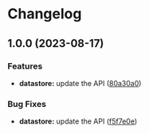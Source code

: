 # Changelog

## 1.0.0 (2023-08-17)


### Features

* **datastore:** update the API ([80a30a0](https://github.com/googleapis/google-api-nodejs-client/commit/80a30a04e2b329fa7dcdfc58c4b584c66d9e3e9e))


### Bug Fixes

* **datastore:** update the API ([f5f7e0e](https://github.com/googleapis/google-api-nodejs-client/commit/f5f7e0e81bc891e679d848602ddfb81f9ade6bfa))
